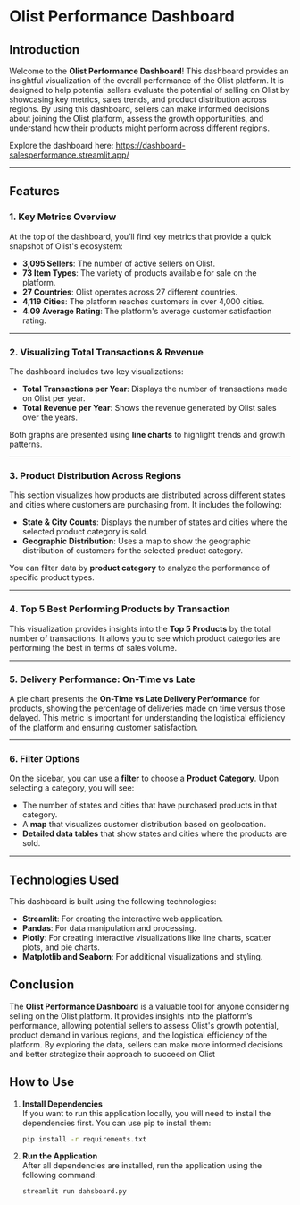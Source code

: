 # Olist Performance Dashboard

## Introduction
Welcome to the **Olist Performance Dashboard**! This dashboard provides an insightful visualization of the overall performance of the Olist platform. It is designed to help potential sellers evaluate the potential of selling on Olist by showcasing key metrics, sales trends, and product distribution across regions. By using this dashboard, sellers can make informed decisions about joining the Olist platform, assess the growth opportunities, and understand how their products might perform across different regions.

Explore the dashboard here:  https://dashboard-salesperformance.streamlit.app/

---
## Features

### 1. **Key Metrics Overview**
At the top of the dashboard, you’ll find key metrics that provide a quick snapshot of Olist's ecosystem:

- **3,095 Sellers**: The number of active sellers on Olist.
- **73 Item Types**: The variety of products available for sale on the platform.
- **27 Countries**: Olist operates across 27 different countries.
- **4,119 Cities**: The platform reaches customers in over 4,000 cities.
- **4.09 Average Rating**: The platform's average customer satisfaction rating.

---

### 2. **Visualizing Total Transactions & Revenue**
The dashboard includes two key visualizations:

- **Total Transactions per Year**: Displays the number of transactions made on Olist per year.
- **Total Revenue per Year**: Shows the revenue generated by Olist sales over the years.

Both graphs are presented using **line charts** to highlight trends and growth patterns.

---

### 3. **Product Distribution Across Regions**
This section visualizes how products are distributed across different states and cities where customers are purchasing from. It includes the following:

- **State & City Counts**: Displays the number of states and cities where the selected product category is sold.
- **Geographic Distribution**: Uses a map to show the geographic distribution of customers for the selected product category.

You can filter data by **product category** to analyze the performance of specific product types.

---

### 4. **Top 5 Best Performing Products by Transaction**
This visualization provides insights into the **Top 5 Products** by the total number of transactions. It allows you to see which product categories are performing the best in terms of sales volume.

---

### 5. **Delivery Performance: On-Time vs Late**
A pie chart presents the **On-Time vs Late Delivery Performance** for products, showing the percentage of deliveries made on time versus those delayed. This metric is important for understanding the logistical efficiency of the platform and ensuring customer satisfaction.

---

### 6. **Filter Options**
On the sidebar, you can use a **filter** to choose a **Product Category**. Upon selecting a category, you will see:

- The number of states and cities that have purchased products in that category.
- A **map** that visualizes customer distribution based on geolocation.
- **Detailed data tables** that show states and cities where the products are sold.

---

## Technologies Used
This dashboard is built using the following technologies:
- **Streamlit**: For creating the interactive web application.
- **Pandas**: For data manipulation and processing.
- **Plotly**: For creating interactive visualizations like line charts, scatter plots, and pie charts.
- **Matplotlib and Seaborn**: For additional visualizations and styling.

## Conclusion
The **Olist Performance Dashboard** is a valuable tool for anyone considering selling on the Olist platform. It provides insights into the platform’s performance, allowing potential sellers to assess Olist's growth potential, product demand in various regions, and the logistical efficiency of the platform. By exploring the data, sellers can make more informed decisions and better strategize their approach to succeed on Olist

## How to Use
1. **Install Dependencies**  
   If you want to run this application locally, you will need to install the dependencies first. You can use pip to install them:

   ```bash
   pip install -r requirements.txt

2. **Run the Application**  
  After all dependencies are installed, run the application using the following command:

   ```bash
   streamlit run dahsboard.py
